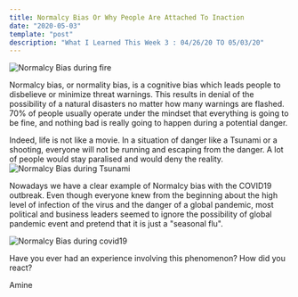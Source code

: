 ```yaml
---
title: Normalcy Bias Or Why People Are Attached To Inaction
date: "2020-05-03"
template: "post"
description: "What I Learned This Week 3 : 04/26/20 TO 05/03/20"
---
```



![Normalcy Bias during fire](/media/WILTW_3_1.jpg)

Normalcy bias, or normality bias, is a cognitive bias which leads people to disbelieve or minimize threat warnings. This results in denial of the possibility of a natural disasters no matter how many warnings are flashed. 70% of people usually operate under the mindset that everything is going to be fine, and nothing bad is really going to happen during a potential danger.

Indeed, life is not like a movie. In a situation of danger like a Tsunami or a shooting, everyone will not be running and escaping from the danger. A lot of people would stay paralised and would deny the reality.
![Normalcy Bias during Tsunami](/media/WILTW_3_2.jpg)

Nowadays we have a clear example of Normalcy bias with the COVID19 outbreak. Even though everyone knew from the beginning about the high level of infection of the virus and the danger of a global pandemic, most political and business leaders seemed to ignore the possibility of global pandemic event and pretend that it is just a "seasonal flu".

![Normalcy Bias during covid19](/media/WILTW_3_3.jpg)  

Have you ever had an experience involving this phenomenon? How did you react?

Amine 
